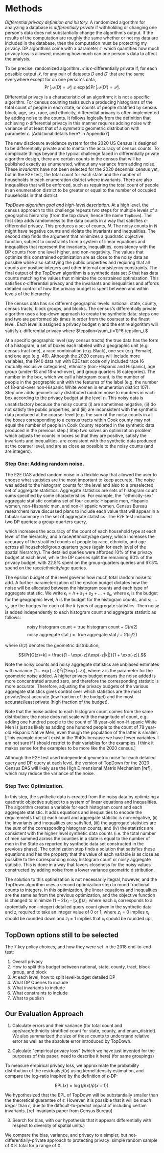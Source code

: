 Methods
=======

_Differential privacy definition and history._  A randomized algorithm for
analyzing a database is _differentially private_ if withholding or changing one
person's data does not substantially change the algorithm's
output. If the results of the computation are roughly the same whether
or not my data are included in the database, then the computation must
be protecting my privacy. DP algorithms come with a parameter $\epsilon$,
which quantifies how much privacy loss is allowed, meaning how much
can one person's data to affect the analysis.

To be precise, randomized algorithm $\mathcal{A}$ is
$\epsilon$-differentially private if, for each possible output
$\mathcal{P}$, for any pair of datasets $D$ and $D'$ that are the same
everywhere except for on one person's data,
$$
\Pr\left[\mathcal{A}(D) = \mathcal{P}\right]
\leq \exp\left(\epsilon\right)
\Pr\left[\mathcal{A}(D') = \mathcal{P}\right].
$$

Differential privacy is a characteristic of an algorithm; it is not a
specific algorithm. For census counting tasks such a producing
histograms of the total count of people in each state, or counts of
people stratified by census block, age, sex, race, and ethnicity,
differential privacy is often implemented by adding noise to the
counts.  It follows logically from the definition that achieving
$\epsilon$-differential privacy in this manner requires adding noise
with variance of at least that of a symmetric geometric distribution
with parameter $\epsilon$. [Additional details here? in Appendix?]

The new disclosure avoidance system for the 2020 US Census is designed
to be differentially private and to mantain the accuracy of census
counts. To complicate things beyond the typical challenge faced in
differentially private algorithm design, there are certain counts in
the census that will be published exactly as enumerated, without any
variance from adding noise.  These _invariants_ have not been selected
for the 2020 decennial census yet, but in the E2E test, the total
count for each state and the number of households in each enumeration
district where invariants.  There are also inequalities that will be
enforced, such as requiring the total count of people in an
enumeration district to be greater or equal to the number of occupied
households in that district.

_TopDown algorithm goal and high-level description._ At a high level,
the census approach to this challenge repeats two steps for multiple
levels of a geographic hierarchy (from the top down, hence the name
`TopDown`). The first step adds randomness to the data counts in a way
that satisfies $\epsilon$-differential privacy. This produces a set of
counts, $N$. The noisy counts in $N$ might have negative counts and
violate the invariants and inequalities.  The second step finds the
argument that minimizes a quadratic objective function, subject to
constraints from a system of linear equations and inequalities that
represent the invariants, inequalities, consistency with the DP counts
from one level higher, and non-negativity. The values that optimize
this constrained optimization are as close to the noisy data as
possible while also satisfying the public properties and requiring
that all counts are positive integers and other internal consistency
constraints. The final output of the TopDown algorithm is a synthetic
data set $S$ that has data counts matching the values that minimize
the constrained optimization.  This satisfies $\epsilon$-differential
privacy and the invariants and inequalities and affords detailed
control of how the privacy budget is spent between and within levels
of the hierarchy.

The census data has six different geographic levels: national, state,
county, census tracts, block groups, and blocks. The census's
differentially private algorithm uses a top-down approach to create
the synthetic data; steps one and two are performed six times in order
from the coarsest to the finest level. Each level is assigned a
privacy budget $\epsilon_i$ and the entire algorithm will satisfy
$\epsilon$-differential privacy where $\epsilon=\sum_{i=1}^6
\epsilon_i.$

At a specific geographic level (say census tracts) the true data has
the form of a histogram; a set of boxes each labeled with a geographic
unit (e.g. census tract one), a race combination (e.g. Black), one sex
(e.g. Female), and one age (e.g. 46). Although the 2020 census will
include more variables, the 1940 data run with E2E test code only
included race (6 mutually exclusive categories), ethnicity
(non-Hispanic and Hispanic), age group (under-18 and 18-and-over),
 and group quarters (6 categories).
The number in the box, which we call a histogram count, is the number
of people in the geographic unit with the features of the label
(e.g. the number of 18-and-over non-Hispanic White women in
enumeration district 107). Step one adds geometrically distributed
random noise to numbers in each box according to the privacy budget at
the level $\epsilon_i.$ This noisy data is unsatisfactory because the
noisy counts (i) are sometimes negative, (ii) do not satisfy the
public properties, and (iii) are inconsistent with the synthetic data
produced at the coarser level (e.g. the sum of the noisy counts in all
the boxes corresponding to a census tracts within Cook county may not
equal the number of people in Cook County reported in the synthetic
data produced in the previous step.) Step two solves an
optimization problem which adjusts the counts in boxes so that they
are positive, satisfy the invariants and inequalities, are consistent with the
synthetic data produced at the coarser level, and are as close as
possible to the noisy counts (and are integers).

### Step One: Adding random noise.

The E2E DAS added random
noise in a flexible way that allowed the user to choose what
statistics are the most important to keep accurate. The noise was
added to the histogram counts for the level and also to a preselected
set of aggregate statistics.
Aggregate statistics are sets of histogram count sums specified by
some characteristics. For example, the ``ethnicity-sex" aggregate
statistic contains set of four counts: Hispanic men, Hispanic women,
non-Hispanic men, and non-Hispanic women. Census Bureau researchers have discussed plans to
include each value that will appear in a tabular summary in the set of
aggregate statistics.  The E2E test included two DP queries: a group-quarters query, 

which increases the accuracy of the count of each household type at
each level of the hierarchy, and a race/ethnicity/age query, which
increases the accuracy of the stratified counts of people by race,
ethnicity, and age across all household/group quarters types (again
for each level of the spatial hierarchy). The detailed queries were
afforded 10% of the privacy budget at each level, while the DP queries
split the remaining 90% of the privacy budget, with 22.5% spent on the
group-quarters queries and 67.5% spend on the race/ethnicity/age
queries.

The epsilon budget of the level governs how much total random noise to
add. A further parameterization of the epsilon budget dictates how the
noise will be allocated between the histogram counts and each type of
aggregate statistic. We write $\epsilon_i = h + s_1 + s_2 + \ldots +
s_k$, where $\epsilon_i$ is the budget for the geographic level, $h$
is the budget for the histogram counts, and $s_1, \dots s_k$ are the
budges for each of the $k$ types of aggregate statistics. Then noise
is added independently to each histogram count and aggregate statistic
as follows:


$$\text{noisy histogram count} = \text{true histogram count} + G(h/2)
$$
$$\text{noisy aggregate stat $j$} = \text{ true aggregate stat $j$} + G(s_j/2)
$$

where $G(z)$ denotes the geometric distribution,

$$\Pr[G(z)=k] = \frac{(1 - \exp(-z))\exp(-z|k|)}{1 + \exp(-z)}.$$

Note the noisy counts and noisy aggregate statistics are unbiased
estimates with variance $(1-\exp(-z))^2/ (2 \exp(-z))$, where $z$ is
the parameter for the geometric noise added. A higher privacy budget
means the noise added is more concentrated around zero, and therefore
the corresponding statistic is more accurate. Therefore, adjusting the
privacy budgets of the various aggregate statistics gives control over
which statistics are the most private/least accurate (low fraction of
the budget) and the most accurate/least private (high fraction of the
budget).

Note that the noise added to each histogram count comes from the same
distribution; the noise does not scale with the magnitude of count,
e.g. adding one hundred people to the count of 18 year-old
non-Hispanic White Men is just as likely as adding one hundred people
to the count of 78 year-old Hispanic Native Men, even though the
population of the latter is smaller. [This example doesn't exist
in the 1940s because we have fewer variables. I am not sure if I
should restrict to their variables for the examples. I think it makes
sense for the examples to be more like the 2020 census.]

Although the E2E test used independent geometric noise for each
detailed query and DP query at each level, the version of TopDown for
the 2020 Census DAS will likely use the High Dimensional Matrix
Mechanism [ref], which may reduce the variance of the noise.

### Step Two: Optimization.

In this step, the synthetic data is created from the noisy data by
optimizing a quadratic objective subject to a system of linear
equations and inequalities. The algorithm creates a variable for each
histogram count and each aggregate statistic. It adds equations and inequalities
to encode the requirements that (i) each count and
aggregate statistic is non-negative, (ii) the invariants and inequalities are
satisfied, (iii) the aggregate statistics are the sum of the
corresponding histogram counts, and (iv) the statistics are consistent
with the higher level synthetic data counts (i.e. the total number of men
summed across the counties in a state is equal to the number of men in
the State as reported by synthetic data set constructed in the
previous phase). The optimization step finds a solution that satisfies
these equations and has the property that the value of each variable
is as close as possible to the corresponding noisy histogram count or
noisy aggregate statistic. This is done in a way that favors closeness
for the noisy values constructed by adding noise from a lower variance
geometric distribution.

The solution to this optimization is not necessarily itegral, however,
and the TopDown algorithm uses a second optimization step to round
fractional counts to integers. In this optimization, the linear
equations and inequalities are the same as from the previous
optimization, and the objective function is changed to minimize $(1 -
2(x_i - \lfloor x_i \rfloor)) z_i$, where each $x_i$ corresponds to a
(potentially non-integer) detailed query count given in the synthetic
data and $z_i$ required to take an integer value of 0 or 1, where $z_i
= 0$ implies $x_i$ should be rounded down and $z_i = 1$ implies that
$x_i$ should be rounded up.

TopDown options still to be selected
--------------------------------------

The 7 key policy choices, and how they were set in the 2018 end-to-end
test:

1. Overall privacy 
2. How to split this budget between national, state, county, tract, block group, and block
3. At each level, how to split level-budget detailed  DP 
4. What DP Queries to include
5. What invariants to include
6. What constraints to include
7. What to publish


Our Evaluation Approach
-----------------------

1. Calculate errors and their variance (for total count and
age/race/ethnicity stratified count for state, county, and
enum_district).  We also summarized the size of these counts to
understand relative error as well as the absolute error introduced by
TopDown.

2. Calculate "empirical privacy loss" (which we have just invented for
the purposes of this paper; need to describe it here) (for same groupings)

To measure empirical privacy loss, we approximate the probability
distribution of the residuals $\hat{p}(x)$ using kernel density
estimation, and compare the log-ratio inspired by the definition of $\epsilon$-DP:

$$\text{EPL}(x) = \log\left(\hat{p}(x) / \hat{p}(x+1)\right).$$

We hypothesized that the EPL of TopDown will be substantially smaller
than the theoretical guarantee of $\epsilon$.  However, it is possible
that it will be _much larger_ than $\epsilon$, due to the
difficult-to-predict impact of including certain invariants. [ref
invariants paper from Census Bureau]

3. Search for bias, with our hypothesis that it appears differentially
with respect to diversity of spatial units.)

We compare the bias, variance, and privacy to a simpler, but
not-differentially-private approach to protecting privacy: simple
random sample of X% total for a range of X.


